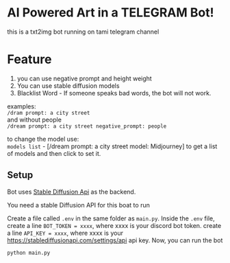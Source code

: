 # AI Powered Art in a TELEGRAM Bot!

this is a txt2img bot running on tami telegram channel

# Feature 

1. you can use negative prompt and height weight
2. You can use stable diffusion models
3. Blacklist Word - If someone speaks bad words, the bot will not work.

examples:  
`/dram prompt: a city street`  
and without people  
`/dream prompt: a city street negative_prompt: people`  

to change the model use:  
`models list` - [/dream prompt: a city street model: Midjourney] to get a list of models and then click to set it. 


## Setup

Bot uses [Stable Diffusion Api](https://stablediffusionapi.com/) as the backend.

You need a stable Diffusion API for this boat to run

Create a file called `.env` in the same folder as `main.py`. Inside the `.env` file,
create a line `BOT_TOKEN = xxxx`, where xxxx is your discord bot token.
create a line `API_KEY = xxxx`, where xxxx is your https://stablediffusionapi.com/settings/api api key.
Now, you can run the bot

`python main.py`


